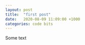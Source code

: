 ```yaml
---
layout: post
title:  "first post"
date:   2020-08-09 11:09:00 +1000
categories: code bits
---
```

Some text